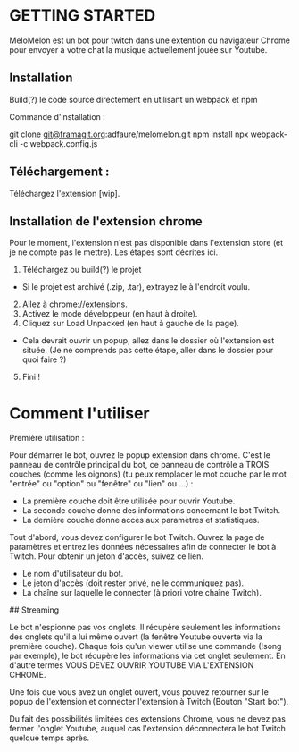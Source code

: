 # GETTING STARTED

MeloMelon est un bot pour twitch dans une extention du navigateur Chrome pour envoyer à votre chat la musique actuellement jouée sur Youtube.

## Installation

Build(?) le code source directement en utilisant un webpack et npm

Commande d'installation :

git clone git@framagit.org:adfaure/melomelon.git
npm install
npx webpack-cli -c webpack.config.js

## Téléchargement :

Téléchargez l'extension [wip].

## Installation de l'extension chrome

Pour le moment, l'extension n'est pas disponible dans l'extension store (et je ne compte pas le mettre). Les étapes sont décrites ici.

1. Téléchargez ou build(?) le projet
  * Si le projet est archivé (.zip, .tar), extrayez le à l'endroit voulu.
2. Allez à chrome://extensions.
3. Activez le mode développeur (en haut à droite).
4. Cliquez sur Load Unpacked (en haut à gauche de la page).
  * Cela devrait ouvrir un popup, allez dans le dossier où l'extension est située. (Je ne comprends pas cette étape, aller dans le dossier pour quoi faire ?)
5. Fini !

# Comment l'utiliser

Première utilisation :

Pour démarrer le bot, ouvrez le popup extension dans chrome. C'est le panneau de contrôle principal du bot, ce panneau de contrôle a TROIS couches (comme les oignons) (tu peux remplacer le mot couche par le mot "entrée" ou "option" ou "fenêtre" ou "lien" ou ...) :

* La première couche doit être utilisée pour ouvrir Youtube.
* La seconde couche donne des informations concernant le bot Twitch.
* La dernière couche donne accès aux paramètres et statistiques.

Tout d'abord, vous devez configurer le bot Twitch. Ouvrez la page de paramètres et entrez les données nécessaires afin de connecter le bot à Twitch. Pour obtenir un jeton d'accès, suivez ce lien.

* Le nom d'utilisateur du bot.
* Le jeton d'accès (doit rester privé, ne le communiquez pas).
* La chaîne sur laquelle le connecter (à priori votre chaîne Twitch).

## Streaming

Le bot n'espionne pas vos onglets. Il récupère seulement les informations des onglets qu'il a lui même ouvert (la fenêtre Youtube ouverte via la première couche). Chaque fois qu'un viewer utilise une commande (!song par exemple), le bot récupère les informations via cet onglet seulement.
En d'autre termes VOUS DEVEZ OUVRIR YOUTUBE VIA L'EXTENSION CHROME.

Une fois que vous avez un onglet ouvert, vous pouvez retourner sur le popup de l'extension et connecter l'extension à Twitch (Bouton "Start bot").

Du fait des possibilités limitées des extensions Chrome, vous ne devez pas fermer l'onglet Youtube, auquel cas l'extension déconnectera le bot Twitch quelque temps après.